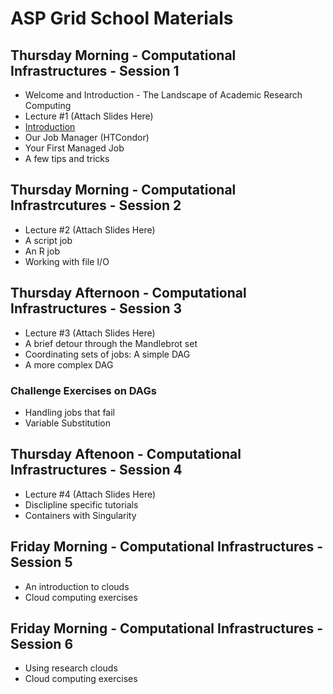 # ASP Grid School Materials

## Thursday Morning - Computational Infrastructures - Session 1

   * Welcome and Introduction - The Landscape of Academic Research Computing
   * Lecture #1 (Attach Slides Here)
   * [Introduction](Introduction.md) 
   * Our Job Manager (HTCondor)
   * Your First Managed Job
   * A few tips and tricks
   
## Thursday Morning - Computational Infrastrcutures - Session 2

   * Lecture #2 (Attach Slides Here)
   * A script job
   * An R job
   * Working with file I/O
   
## Thursday Afternoon - Computational Infrastructures - Session 3

   * Lecture #3 (Attach Slides Here)
   * A brief detour through the Mandlebrot set
   * Coordinating sets of jobs: A simple DAG
   * A more complex DAG
   
### Challenge Exercises on DAGs

   * Handling jobs that fail
   * Variable Substitution
   
## Thursday Aftenoon - Computational Infrastructures - Session 4

   * Lecture #4 (Attach Slides Here)
   * Disclipline specific tutorials
   * Containers with Singularity
   
## Friday Morning - Computational Infrastructures - Session 5
   * An introduction to clouds
   * Cloud computing exercises
   
## Friday Morning - Computational Infrastructures - Session 6
   * Using research clouds
   * Cloud computing exercises
